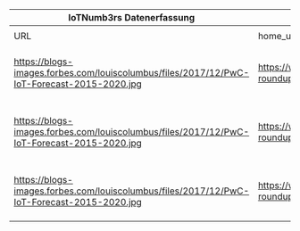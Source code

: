 |IoTNumb3rs Datenerfassung|||||||||||
| ---- | ---- | ---- | ---- | ---- | ---- | ---- | ---- | ---- | ---- | ---- |
||||||||||||
|URL|home_url|filename|device_class|device_count|market_class|market_volume|prognosis_year|publication_year|authorship_class|Dropbox folder|
|https://blogs-images.forbes.com/louiscolumbus/files/2017/12/PwC-IoT-Forecast-2015-2020.jpg|https://www.forbes.com/sites/louiscolumbus/2017/12/10/2017-roundup-of-internet-of-things-forecasts/#26e063ae1480|file8_PwC-IoT-Forecast-2015-2020.jpg|||spend|6E+12|2020|2015|Forbes Contributor|MariaMarg/20181126-2100|
|https://blogs-images.forbes.com/louiscolumbus/files/2017/12/PwC-IoT-Forecast-2015-2020.jpg|https://www.forbes.com/sites/louiscolumbus/2017/12/10/2017-roundup-of-internet-of-things-forecasts/#26e063ae1480|file8_PwC-IoT-Forecast-2015-2020.jpg|||investments|8.32E+11|2020|2015|Forbes Contributor|MariaMarg/20181126-2100|
|https://blogs-images.forbes.com/louiscolumbus/files/2017/12/PwC-IoT-Forecast-2015-2020.jpg|https://www.forbes.com/sites/louiscolumbus/2017/12/10/2017-roundup-of-internet-of-things-forecasts/#26e063ae1480|file8_PwC-IoT-Forecast-2015-2020.jpg|||worth|1.7E+12|2020|2015|Forbes Contributor|MariaMarg/20181126-2100|
